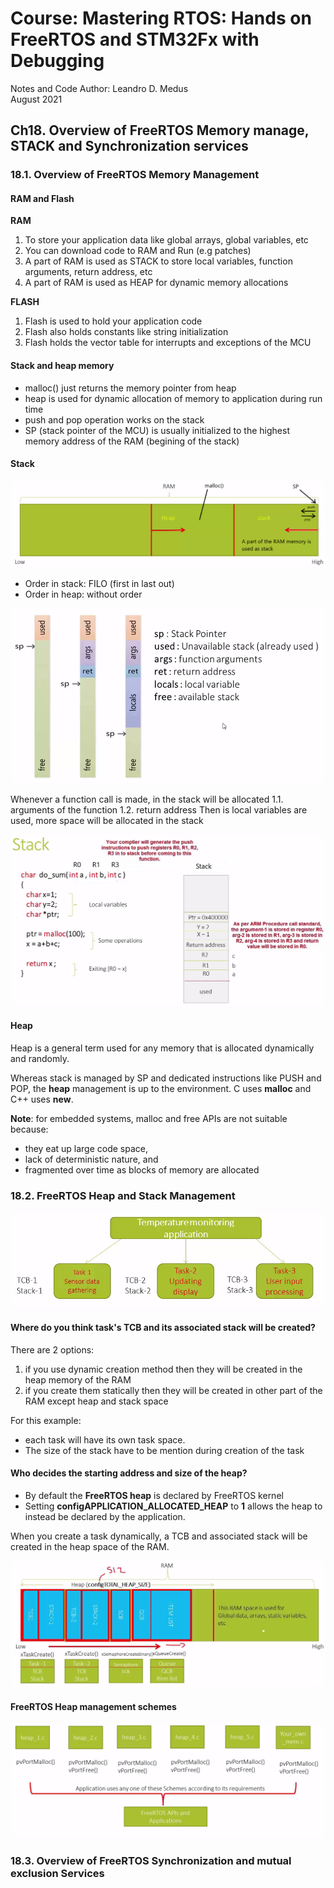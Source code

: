 # Course: Mastering RTOS: Hands on FreeRTOS and STM32Fx with Debugging

Notes and Code Author: Leandro D. Medus  
August 2021

## Ch18. Overview of FreeRTOS Memory manage, STACK and Synchronization services

### 18.1. Overview of FreeRTOS Memory Management


#### RAM and Flash

**RAM**
1. To store your application data like global arrays, global variables, etc
2. You can download code to RAM and Run (e.g patches)
3. A part of RAM is used as STACK to store local variables, function arguments, return address, etc
4. A part of RAM is used as HEAP for dynamic memory allocations

**FLASH**

1. Flash is used to hold your application code
2. Flash also holds constants like string initialization
3. Flash holds the vector table for interrupts and exceptions of the MCU


#### Stack and heap memory 

* malloc() just returns the memory pointer from heap
* heap is used for dynamic allocation of memory to application during run time 
* push and pop operation works on the stack
* SP (stack pointer of the MCU) is usually initialized to the highest memory address of the RAM (begining of the stack)

#### Stack

![stack_heap](img/stack_heap.png)


* Order in stack: FILO (first in last out)
* Order in heap: without order

![stack](img/stack.png)

Whenever a function call is made, in the stack will be allocated
1.1. arguments of the function
1.2. return address
Then is local variables are used, more space will be allocated in the stack

![stack_example](img/stack_example.png)

#### Heap

Heap is a general term used for any memory that is allocated dynamically and randomly.

Whereas stack is managed by SP and dedicated instructions like PUSH and POP, the **heap** management is up to the environment. C uses **malloc** and C++ uses **new**.

**Note**: for embedded systems, malloc and free APIs are not suitable because:
* they eat up large code space, 
* lack of deterministic  nature, and
* fragmented over time as blocks of memory are allocated 


### 18.2. FreeRTOS Heap and Stack Management

![app_temp_monitoring](img/app_temp_monitoring.png)

#### Where do you think task's TCB and its associated stack will be created?

There are 2 options:
1. if you use dynamic creation method then they will be created in the heap memory of the RAM 
2. if you create them statically then they will be created in other part of the RAM except heap and stack space

For this example:
* each task will have its own task space. 
* The size of the stack have to be mention during creation of the task

#### Who decides the starting address and size of the heap?


* By default the **FreeRTOS heap** is declared by FreeRTOS kernel
* Setting **configAPPLICATION_ALLOCATED_HEAP** to **1** allows the heap to instead be declared by the application.

When you create a task dynamically, a TCB and associated stack will be created in the heap space of the RAM.

![app_temp_monitoring_2](img/app_temp_monitoring_2.png)

#### FreeRTOS Heap management schemes 

![heap_files](img/heap_files.png)


### 18.3. Overview of FreeRTOS Synchronization and mutual exclusion Services